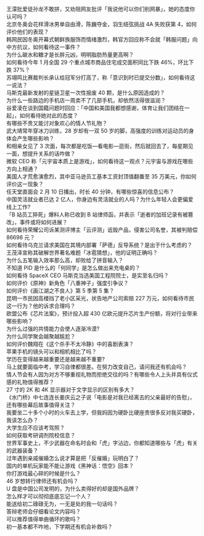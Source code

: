 王濛批爱徒孙龙不敢拼，又劝阻网友批评「我说他可以你们别网暴」，她的态度你认可吗？  
北京冬奥会花样滑冰男单自由滑，陈巍夺金，羽生结弦挑战 4A 失败获第 4，如何评价他们的表现？  
韩网民因冬奥开幕式朝鲜族服饰而情绪激烈，韩官方回应称不会就「韩服问题」向中方抗议，如何看待这一事件？  
为什么碳水和糖才是长胖元凶，明明脂肪热量更高啊？  
如何看待今年 1 月全国 29 个重点城市商品住宅成交面积同比下跌 46%，环比下跌 37%？  
苏翊鸣比赛裁判长承认给冠军分打高了，称「意识到时已提交分数」，如何看待这一说法？  
马斯克最新发射的星链卫星一次性报废 40 颗，是什么原因造成的？  
为什么一些路边的手机店一周卖不了几部手机，却依然活得很滋润？  
谷爱凌在谈到国籍问题时回应：「中国和美国我都想感谢，体育让我们团结在一起」，如何看待她对此的态度？  
有哪些不贵又能讨对象欢心的情人节礼物？  
武大靖常年穿冰刀训练，28 岁却有一双 50 岁的脚，高强度的训练对运动员的身体会产生哪些影响？  
和相亲女见了 3 次面，每次都是吃饭—看电影—逛街，然后就回去了，每星期见一面，想提升关系的话咋做？  
微软 CEO 称「元宇宙本质上是游戏」，如何看待这一观点？元宇宙与游戏在哪些方向上相通？  
美国人才荒愈演愈烈，其中亚马逊员工基本工资封顶值翻番至 35 万美元，你如何评价这一现象？  
任天堂直面会 2 月 10 日播出，时长 40 分钟，有哪些惊喜的信息公布？  
中国灵活就业者已达 2 亿人，你身边有灵活就业的人吗？为什么年轻人会更偏爱线上工作?  
「B 站员工猝死」爆料人称已收到 B 站律师函，并表示「逝者的加班记录有被篡改」，事件或将如何进展？  
如何看待荣耀公司诉某测评博主「云评测」诋毁产品，侵害公司名誉，其被判赔偿 86698 元？  
如何看待乌克兰请求美国在其境内部署「萨德」反导系统？是出于什么考虑的？  
王茂泽宣称其破解世界著名难题「冰雹猜想」，他的证明正确吗？  
为什么五笔输入效率那么高，却败给了拼音输入？  
不知道 PID 是什么的「何同学」是怎么做出来充电桌的？  
如何看待 SpaceX CEO 马斯克当选美国工程院院士，是实至名归吗？  
如何评价《原神》新角色「八重神子」强度引争议？  
如何评价《画江湖之不良人》第 5 季第 5 集？  
昆明一市民因高楼挡了老小区采光，状告地产公司索赔 227 万元，如何看待市民这一行为？他的诉求合理吗？  
欧盟公布《芯片法案》，预计投入超 430 亿欧元提升芯片生产份额，将对行业带来哪些影响？  
为什么过强的共情能力会使人逐渐冷漠?  
为什么同学聚会越聚越尴尬？  
如何评价魏翔在《这个杀手不太冷静》中的喜剧表演？  
苹果手机的镜头可以和相机相比了吗？  
学历在变得越来越重要还是越来越不重要?  
马上就要面临中考，学习自律都很差。在努力改变自己，请问我还有机会吗？  
情人节会有人因为对方不够重视礼物而拒绝交往的吗？有哪些令人上头并具有仪式感的礼物值得推荐？  
27 寸的 2K 和 4K 显示器对于文字显示的区别有多大？  
《水门桥》中七连连长姜庆云之子说「电影是对我已经离去的父亲最好的告慰」，还有哪些幕后故事值得关注？  
我要坐二十多个小时的火车去上学，但我妈因为硬卧比硬座贵很多反对我买硬卧，我该怎么办？  
大学生应不应该考驾照？  
如何获取考研调剂院校信息？  
世界军事史上，不少武器在命名时会和「虎」字沾边，你都知道哪些与「虎」有关的武器装备？  
过年遇到亲戚催婚怎么说才算是把「反催婚」玩明白了？  
国内的单机玩家能不能让游戏《黑神话：悟空》回本？  
你打游戏最心碎的时候是什么？  
46 岁想转行律师还有机会吗？  
U 盘是中国公司发明的，为什么卖得好的却是国外品牌？  
怎么样才可以彻彻底底忘记一个人？  
能送给初二碌碌无为，一无是处的我一句话吗？  
答辩老师会仔细看论文内容吗？  
可以推荐值得单曲循环的歌吗？  
初一基本都不咋地，下学期还有机会补救吗？  
